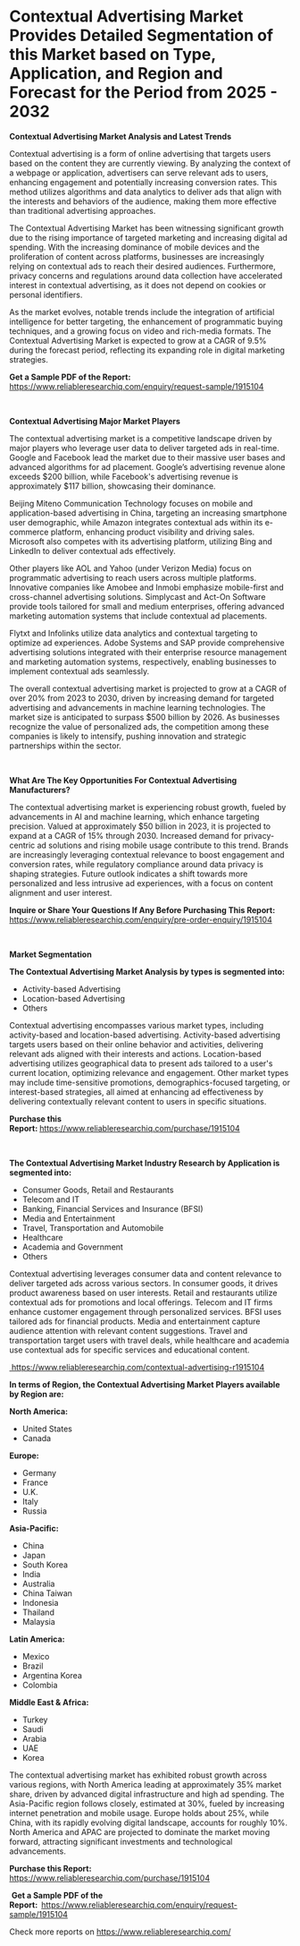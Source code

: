 <p><h1>Contextual Advertising Market Provides Detailed Segmentation of this Market based on Type, Application, and Region and Forecast for the Period from 2025 - 2032</h1></p><p><strong>Contextual Advertising Market Analysis and Latest Trends</strong></p>
<p><p>Contextual advertising is a form of online advertising that targets users based on the content they are currently viewing. By analyzing the context of a webpage or application, advertisers can serve relevant ads to users, enhancing engagement and potentially increasing conversion rates. This method utilizes algorithms and data analytics to deliver ads that align with the interests and behaviors of the audience, making them more effective than traditional advertising approaches.</p><p>The Contextual Advertising Market has been witnessing significant growth due to the rising importance of targeted marketing and increasing digital ad spending. With the increasing dominance of mobile devices and the proliferation of content across platforms, businesses are increasingly relying on contextual ads to reach their desired audiences. Furthermore, privacy concerns and regulations around data collection have accelerated interest in contextual advertising, as it does not depend on cookies or personal identifiers.</p><p>As the market evolves, notable trends include the integration of artificial intelligence for better targeting, the enhancement of programmatic buying techniques, and a growing focus on video and rich-media formats. The Contextual Advertising Market is expected to grow at a CAGR of 9.5% during the forecast period, reflecting its expanding role in digital marketing strategies.</p></p>
<p><strong>Get a Sample PDF of the Report:&nbsp;</strong> <a href="https://www.reliableresearchiq.com/enquiry/request-sample/1915104?utm_campaign=2301&utm_medium=2&utm_source=Github&utm_content=ia&utm_term=10032025&utm_id=contextual-advertising">https://www.reliableresearchiq.com/enquiry/request-sample/1915104</a></p>
<p>&nbsp;</p>
<p><strong>Contextual Advertising Major Market Players</strong></p>
<p><p>The contextual advertising market is a competitive landscape driven by major players who leverage user data to deliver targeted ads in real-time. Google and Facebook lead the market due to their massive user bases and advanced algorithms for ad placement. Google’s advertising revenue alone exceeds $200 billion, while Facebook's advertising revenue is approximately $117 billion, showcasing their dominance.</p><p>Beijing Miteno Communication Technology focuses on mobile and application-based advertising in China, targeting an increasing smartphone user demographic, while Amazon integrates contextual ads within its e-commerce platform, enhancing product visibility and driving sales. Microsoft also competes with its advertising platform, utilizing Bing and LinkedIn to deliver contextual ads effectively.</p><p>Other players like AOL and Yahoo (under Verizon Media) focus on programmatic advertising to reach users across multiple platforms. Innovative companies like Amobee and Inmobi emphasize mobile-first and cross-channel advertising solutions. Simplycast and Act-On Software provide tools tailored for small and medium enterprises, offering advanced marketing automation systems that include contextual ad placements.</p><p>Flytxt and Infolinks utilize data analytics and contextual targeting to optimize ad experiences. Adobe Systems and SAP provide comprehensive advertising solutions integrated with their enterprise resource management and marketing automation systems, respectively, enabling businesses to implement contextual ads seamlessly.</p><p>The overall contextual advertising market is projected to grow at a CAGR of over 20% from 2023 to 2030, driven by increasing demand for targeted advertising and advancements in machine learning technologies. The market size is anticipated to surpass $500 billion by 2026. As businesses recognize the value of personalized ads, the competition among these companies is likely to intensify, pushing innovation and strategic partnerships within the sector.</p></p>
<p>&nbsp;</p>
<p><strong>What Are The Key Opportunities For Contextual Advertising Manufacturers?</strong></p>
<p><p>The contextual advertising market is experiencing robust growth, fueled by advancements in AI and machine learning, which enhance targeting precision. Valued at approximately $50 billion in 2023, it is projected to expand at a CAGR of 15% through 2030. Increased demand for privacy-centric ad solutions and rising mobile usage contribute to this trend. Brands are increasingly leveraging contextual relevance to boost engagement and conversion rates, while regulatory compliance around data privacy is shaping strategies. Future outlook indicates a shift towards more personalized and less intrusive ad experiences, with a focus on content alignment and user interest.</p></p>
<p><strong>Inquire or Share Your Questions If Any Before Purchasing This Report:</strong> <a href="https://www.reliableresearchiq.com/enquiry/pre-order-enquiry/1915104?utm_campaign=2301&utm_medium=2&utm_source=Github&utm_content=ia&utm_term=10032025&utm_id=contextual-advertising">https://www.reliableresearchiq.com/enquiry/pre-order-enquiry/1915104</a></p>
<p>&nbsp;</p>
<p><strong>Market Segmentation</strong></p>
<p><strong>The Contextual Advertising Market Analysis by types is segmented into:</strong></p>
<p><ul><li>Activity-based Advertising</li><li>Location-based Advertising</li><li>Others</li></ul></p>
<p><p>Contextual advertising encompasses various market types, including activity-based and location-based advertising. Activity-based advertising targets users based on their online behavior and activities, delivering relevant ads aligned with their interests and actions. Location-based advertising utilizes geographical data to present ads tailored to a user's current location, optimizing relevance and engagement. Other market types may include time-sensitive promotions, demographics-focused targeting, or interest-based strategies, all aimed at enhancing ad effectiveness by delivering contextually relevant content to users in specific situations.</p></p>
<p><strong>Purchase this Report:&nbsp;</strong><a href="https://www.reliableresearchiq.com/purchase/1915104?utm_campaign=2301&utm_medium=2&utm_source=Github&utm_content=ia&utm_term=10032025&utm_id=contextual-advertising">https://www.reliableresearchiq.com/purchase/1915104</a></p>
<p>&nbsp;</p>
<p><strong>The Contextual Advertising Market Industry Research by Application is segmented into:</strong></p>
<p><ul><li>Consumer Goods, Retail and Restaurants</li><li>Telecom and IT</li><li>Banking, Financial Services and Insurance (BFSI)</li><li>Media and Entertainment</li><li>Travel, Transportation and Automobile</li><li>Healthcare</li><li>Academia and Government</li><li>Others</li></ul></p>
<p><p>Contextual advertising leverages consumer data and content relevance to deliver targeted ads across various sectors. In consumer goods, it drives product awareness based on user interests. Retail and restaurants utilize contextual ads for promotions and local offerings. Telecom and IT firms enhance customer engagement through personalized services. BFSI uses tailored ads for financial products. Media and entertainment capture audience attention with relevant content suggestions. Travel and transportation target users with travel deals, while healthcare and academia use contextual ads for specific services and educational content.</p></p>
<p><a href="https://www.reliableresearchiq.com/contextual-advertising-r1915104?utm_campaign=2301&utm_medium=2&utm_source=Github&utm_content=ia&utm_term=10032025&utm_id=contextual-advertising">&nbsp;https://www.reliableresearchiq.com/contextual-advertising-r1915104</a></p>
<p><strong>In terms of Region, the Contextual Advertising Market Players available by Region are:</strong></p>
<p>
    <p> <strong> North America: </strong>
        <ul>
            <li>United States</li>
            <li>Canada</li>
        </ul>
        </p> 
    <p> <strong> Europe: </strong>
        <ul>
            <li>Germany</li>
            <li>France</li>
            <li>U.K.</li>
            <li>Italy</li>
            <li>Russia</li>
        </ul>
        </p> 
    <p> <strong> Asia-Pacific: </strong>
        <ul>
            <li>China</li>
            <li>Japan</li>
            <li>South Korea</li>
            <li>India</li>
            <li>Australia</li>
            <li>China Taiwan</li>
            <li>Indonesia</li>
            <li>Thailand</li>
            <li>Malaysia</li>
        </ul>
        </p> 
    <p> <strong> Latin America: </strong>
        <ul>
            <li>Mexico</li>
            <li>Brazil</li>
            <li>Argentina Korea</li>
            <li>Colombia</li>
        </ul>
        </p> 
    <p> <strong> Middle East & Africa: </strong>
        <ul>
            <li>Turkey</li>
            <li>Saudi</li>
            <li>Arabia</li>
            <li>UAE</li>
            <li>Korea</li>
        </ul>
    </p>
    </p>
<p><p>The contextual advertising market has exhibited robust growth across various regions, with North America leading at approximately 35% market share, driven by advanced digital infrastructure and high ad spending. The Asia-Pacific region follows closely, estimated at 30%, fueled by increasing internet penetration and mobile usage. Europe holds about 25%, while China, with its rapidly evolving digital landscape, accounts for roughly 10%. North America and APAC are projected to dominate the market moving forward, attracting significant investments and technological advancements.</p></p>
<p><strong>Purchase this Report: </strong><a href="https://www.reliableresearchiq.com/purchase/1915104?utm_campaign=2301&utm_medium=2&utm_source=Github&utm_content=ia&utm_term=10032025&utm_id=contextual-advertising">https://www.reliableresearchiq.com/purchase/1915104</a></p>
<p>&nbsp;<strong>Get a Sample PDF of the Report:&nbsp;&nbsp;</strong><a href="https://www.reliableresearchiq.com/enquiry/request-sample/1915104?utm_campaign=2301&utm_medium=2&utm_source=Github&utm_content=ia&utm_term=10032025&utm_id=contextual-advertising">https://www.reliableresearchiq.com/enquiry/request-sample/1915104</a></p>
<p><strong></strong></p>
<p>Check more reports on <a href="https://www.reliableresearchiq.com/?utm_campaign=2301&utm_medium=2&utm_source=Github&utm_content=ia&utm_term=10032025&utm_id=contextual-advertising">https://www.reliableresearchiq.com/</a></p>